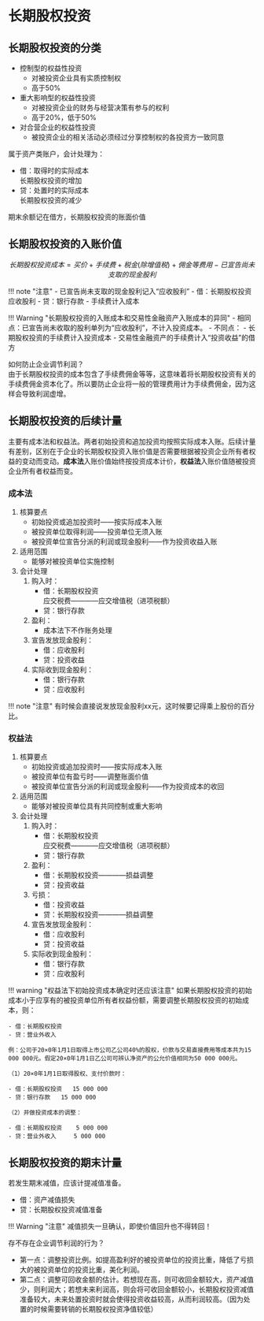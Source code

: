 # 长期股权投资

## 长期股权投资的分类

- 控制型的权益性投资
    - 对被投资企业具有实质控制权
    - 高于50%
- 重大影响型的权益性投资
    - 对被投资企业的财务与经营决策有参与的权利
    - 高于20%，低于50%
- 对合营企业的权益性投资
    - 被投资企业的相关活动必须经过分享控制权的各投资方一致同意

属于资产类账户，会计处理为：

- 借：取得时的实际成本      
    长期股权投资的增加
- 贷：处置时的实际成本      
    长期股权投资的减少

期末余额记在借方，长期股权投资的账面价值

## 长期股权投资的入账价值
$$
长期股权投资成本= 买价 + 手续费 + 税金(除增值税) + 佣金等费用 - 已宣告尚未支取的现金股利
$$

!!! note "注意"
    - 已宣告尚未支取的现金股利记入“应收股利”
        - 借：长期股权投资      
            应收股利
        - 贷：银行存款
    - 手续费计入成本

!!! Warning "长期股权投资的入账成本和交易性金融资产入账成本的异同"
    - 相同点：已宣告尚未收取的股利单列为“应收股利”，不计入投资成本。
    - 不同点：
        - 长期股权投资的手续费计入投资成本
        - 交易性金融资产的手续费计入“投资收益”的借方

如何防止企业调节利润？    
由于长期股权投资的成本包含了手续费佣金等等，这意味着将长期股权投资有关的手续费佣金资本化了。所以要防止企业将一般的管理费用计为手续费佣金，因为这样会导致利润虚增。
## 长期股权投资的后续计量
主要有成本法和权益法。两者初始投资和追加投资均按照实际成本入账。后续计量有差别，区别在于企业的长期股权投资入账价值是否需要根据被投资企业所有者权益的变动而变动。**成本法**入账价值始终按投资成本计价，**权益法**入账价值随被投资企业所有者权益而变。
### 成本法
1. 核算要点
    - 初始投资或追加投资时——按实际成本入账
    - 被投资单位取得利润——投资单位无须入账
    - 被投资单位宣告分派的利润或现金股利——作为投资收益入账
2. 适用范围
    - 能够对被投资单位实施控制
3. 会计处理
    1. 购入时：
        - 借：长期股权投资      
          应交税费————应交增值税（进项税额）
        - 贷：银行存款
    2. 盈利：
        - 成本法下不作账务处理
    3. 宣告发放现金股利：
        - 借：应收股利
        - 贷：投资收益
    4. 实际收到现金股利：
        - 借：银行存款
        - 贷：应收股利

!!! note "注意"
    有时候会直接说发放现金股利xx元，这时候要记得乘上股份的百分比。

### 权益法
1. 核算要点
    - 初始投资或追加投资时——按实际成本入账
    - 被投资单位有盈亏时——调整账面价值
    - 被投资单位宣告分派的利润或现金股利——作为投资成本的收回
2. 适用范围
    - 能够对被投资单位具有共同控制或重大影响
3. 会计处理
    1. 购入时：
        - 借：长期股权投资      
          应交税费————应交增值税（进项税额）
        - 贷：银行存款
    2. 盈利：
        - 借：长期股权投资————损益调整
        - 贷：投资收益
    3. 亏损：
        - 借：投资收益
        - 贷：长期股权投资————损益调整
    4. 宣告发放现金股利：
        - 借：应收股利
        - 贷：投资收益
    5. 实际收到现金股利：
        - 借：银行存款
        - 贷：应收股利

!!! warning "权益法下初始投资成本确定时还应该注意"
    如果长期股权投资的初始成本小于应享有的被投资单位所有者权益份额，需要调整长期股权投资的初始成本，则：    

    - 借：长期股权投资
    - 贷：营业外收入

    例：公司于20×0年1月1日取得上市公司乙公司40%的股权，价款与交易直接费用等成本共为15 000 000元。假定20×0年1月1日乙公司可辨认净资产的公允价值相同为50 000 000元。 

    （1）20×0年1月1日取得股权、支付价款时： 

    - 借：长期股权投资   15 000 000
    - 贷：银行存款   15 000 000       
  
    （2）并做投资成本的调整： 

    - 借：长期股权投资    5 000 000
    - 贷：营业外收入     5 000 000

## 长期股权投资的期末计量
若发生期末减值，应该计提减值准备。

- 借：资产减值损失
- 贷：长期股权投资减值准备

!!! Warning "注意"
    减值损失一旦确认，即使价值回升也不得转回！

存不存在企业调节利润的行为？

- 第一点：调整投资比例。如提高盈利好的被投资单位的投资比重，降低了亏损大的被投资单位的投资比重，美化利润。
- 第二点：调整可回收金额的估计。若想现在高，则可收回金额较大，资产减值少，则利润大；若想未来利润高，则会将可收回金额较小，长期股权投资减值准备较大，未来处置投资时就会使得投资收益较高，从而利润较高。（因为处置的时候需要转销的长期股权投资净值较低）